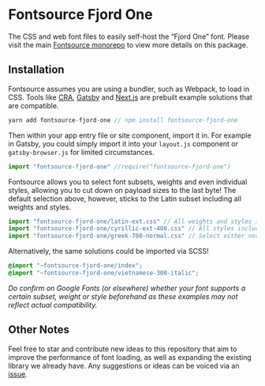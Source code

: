 # Fontsource Fjord One

The CSS and web font files to easily self-host the “Fjord One” font. Please visit the main [Fontsource monorepo](https://github.com/DecliningLotus/fontsource) to view more details on this package.

## Installation

Fontsource assumes you are using a bundler, such as Webpack, to load in CSS. Tools like [CRA](https://create-react-app.dev/), [Gatsby](https://www.gatsbyjs.org/) and [Next.js](https://nextjs.org/) are prebuilt example solutions that are compatible.

```javascript
yarn add fontsource-fjord-one // npm install fontsource-fjord-one
```

Then within your app entry file or site component, import it in. For example in Gatsby, you could simply import it into your `layout.js` component or `gatsby-browser.js` for limited circumstances.

```javascript
import "fontsource-fjord-one" //require("fontsource-fjord-one")
```

Fontsource allows you to select font subsets, weights and even individual styles, allowing you to cut down on payload sizes to the last byte! The default selection above, however, sticks to the Latin subset including all weights and styles.

```javascript
import "fontsource-fjord-one/latin-ext.css" // All weights and styles included.
import "fontsource-fjord-one/cyrillic-ext-400.css" // All styles included.
import "fontsource-fjord-one/greek-700-normal.css" // Select either normal or italic.
```

Alternatively, the same solutions could be imported via SCSS!

```scss
@import "~fontsource-fjord-one/index";
@import "~fontsource-fjord-one/vietnamese-300-italic";
```

_Do confirm on Google Fonts (or elsewhere) whether your font supports a certain subset, weight or style beforehand as these examples may not reflect actual compatibility._

## Other Notes

Feel free to star and contribute new ideas to this repository that aim to improve the performance of font loading, as well as expanding the existing library we already have. Any suggestions or ideas can be voiced via an [issue](https://github.com/DecliningLotus/fontsource/issues).
